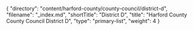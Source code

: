 {
  "directory": "content/harford-county/county-council/district-d",
  "filename": "_index.md",
  "shortTitle": "District D",
  "title": "Harford County County Council District D",
  "type": "primary-list",
  "weight": 4
}
